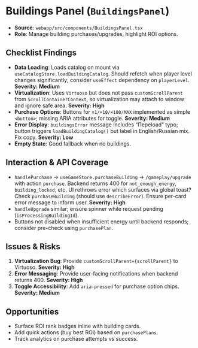 # Buildings Panel (`BuildingsPanel`)

- **Source**: `webapp/src/components/BuildingsPanel.tsx`
- **Role**: Manage building purchases/upgrades, highlight ROI options.

## Checklist Findings
- **Data Loading**: Loads catalog on mount via `useCatalogStore.loadBuildingCatalog`. Should refetch when player level changes significantly; consider `useEffect` dependency on `playerLevel`. **Severity: Medium**
- **Virtualization**: Uses `Virtuoso` but does not pass `customScrollParent` from `ScrollContainerContext`, so virtualization may attach to window and ignore safe area. **Severity: High**
- **Purchase Options**: Buttons for `×1/×10/×100/MAX` implemented as simple `<button>`; missing ARIA attributes for toggle. **Severity: Medium**
- **Error Display**: `buildingsError` message includes “Переload” typo; button triggers `loadBuildingCatalog()` but label in English/Russian mix. Fix copy. **Severity: Low**
- **Empty State**: Good fallback when no buildings.

## Interaction & API Coverage
- `handlePurchase` -> `useGameStore.purchaseBuilding` -> `/gameplay/upgrade` with action `purchase`. Backend returns 400 for `not_enough_energy`, `building_locked`, etc. UI rethrows error which surfaces via global toast? Check `purchaseBuilding` (should use `describeError`). Ensure per-card error message to inform user. **Severity: High**
- `handleUpgrade` similar; ensure spinner while request pending (`isProcessingBuildingId`).
- Buttons not disabled when insufficient energy until backend responds; consider pre-check using `purchasePlan`.

## Issues & Risks
1. **Virtualization Bug**: Provide `customScrollParent={scrollParent}` to Virtuoso. **Severity: High**
2. **Error Messaging**: Provide user-facing notifications when backend returns 400. **Severity: High**
3. **Toggle Accessibility**: Add `aria-pressed` for purchase option chips. **Severity: Medium**

## Opportunities
- Surface ROI rank badges inline with building cards.
- Add quick actions (buy best ROI) based on `purchasePlans`.
- Track analytics on purchase attempts vs success.
